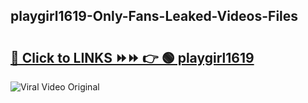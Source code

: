 
 ## playgirl1619-Only-Fans-Leaked-Videos-Files

# <h2><a href="https://mediaupload.pro?playgirl1619">🔗 Click to LINKS ⏩⏩ 👉 🟢 playgirl1619 </a></h2>

<a href="https://mediaupload.pro?playgirl1619" rel="nofollow" data-target="animated-image.originalLink"><img src="https://i.ibb.co.com/xMMVF88/686577567.gif" alt="Viral Video Original" style="max-width: 100%; display: inline-block;" data-target="animated-image.originalImage"></a>